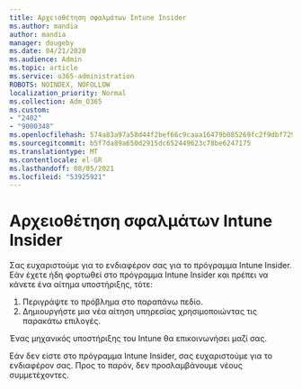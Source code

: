 ```yaml
---
title: Αρχειοθέτηση σφαλμάτων Intune Insider
ms.author: mandia
author: mandia
manager: dougeby
ms.date: 04/21/2020
ms.audience: Admin
ms.topic: article
ms.service: o365-administration
ROBOTS: NOINDEX, NOFOLLOW
localization_priority: Normal
ms.collection: Adm_O365
ms.custom:
- "2402"
- "9000348"
ms.openlocfilehash: 574a83a97a58d44f2bef66c9caaa16479b085269fc2f9dbf729a23ca8d37bba6
ms.sourcegitcommit: b5f7da89a650d2915dc652449623c78be6247175
ms.translationtype: MT
ms.contentlocale: el-GR
ms.lasthandoff: 08/05/2021
ms.locfileid: "53925921"
---
```

# <a name="intune-insider-bug-filing"></a>Αρχειοθέτηση σφαλμάτων Intune Insider

Σας ευχαριστούμε για το ενδιαφέρον σας για το πρόγραμμα Intune Insider. Εάν έχετε ήδη φορτωθεί στο πρόγραμμα Intune Insider και πρέπει να κάνετε ένα αίτημα υποστήριξης, τότε:

1. Περιγράψτε το πρόβλημα στο παραπάνω πεδίο.
2. Δημιουργήστε μια νέα αίτηση υπηρεσίας χρησιμοποιώντας τις παρακάτω επιλογές.

Ένας μηχανικός υποστήριξης του Intune θα επικοινωνήσει μαζί σας.

Εάν δεν είστε στο πρόγραμμα Intune Insider, σας ευχαριστούμε για το ενδιαφέρον σας. Προς το παρόν, δεν προσλαμβάνουμε νέους συμμετέχοντες.
